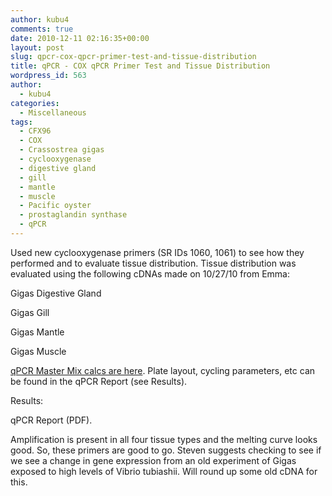```yaml
---
author: kubu4
comments: true
date: 2010-12-11 02:16:35+00:00
layout: post
slug: qpcr-cox-qpcr-primer-test-and-tissue-distribution
title: qPCR - COX qPCR Primer Test and Tissue Distribution
wordpress_id: 563
author:
  - kubu4
categories:
  - Miscellaneous
tags:
  - CFX96
  - COX
  - Crassostrea gigas
  - cyclooxygenase
  - digestive gland
  - gill
  - mantle
  - muscle
  - Pacific oyster
  - prostaglandin synthase
  - qPCR
---
```


Used new cyclooxygenase primers (SR IDs 1060, 1061) to see how they performed and to evaluate tissue distribution. Tissue distribution was evaluated using the following cDNAs made on 10/27/10 from Emma:

Gigas Digestive Gland

Gigas Gill

Gigas Mantle

Gigas Muscle

[qPCR Master Mix calcs are here](httpss://spreadsheets.google.com/ccc?key=0AmS_90rPaQMzdE1Eb3lBQkQ2RFFRZnBKYUI5VFBENUE&hl=en&authkey=COjq-m8#gid=0). Plate layout, cycling parameters, etc can be found in the qPCR Report (see Results).

Results:

qPCR Report (PDF).

Amplification is present in all four tissue types and the melting curve looks good. So, these primers are good to go. Steven suggests checking to see if we see a change in gene expression from an old experiment of Gigas exposed to high levels of Vibrio tubiashii. Will round up some old cDNA for this.
